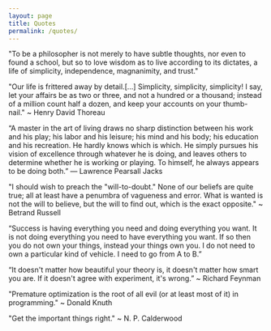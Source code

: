 ```yaml
---
layout: page
title: Quotes
permalink: /quotes/
---
```



"To be a philosopher is not merely to have subtle thoughts, nor even to found a school, but so to love wisdom as to live according to its dictates, a life of simplicity, independence, magnanimity, and trust."

"Our life is frittered away by detail.[...] Simplicity, simplicity, simplicity! I say, let your affairs be as two or three, and not a hundred or a thousand; instead of a million count half a dozen, and keep your accounts on your thumb-nail."  ~ Henry David Thoreau

“A master in the art of living draws no sharp distinction between his work and his play; his labor and his leisure; his mind and his body; his education and his recreation. He hardly knows which is which. He simply pursues his vision of excellence through whatever he is doing, and leaves others to determine whether he is working or playing. To himself, he always appears to be doing both.” — Lawrence Pearsall Jacks

"I should wish to preach the "will-to-doubt." None of our beliefs are quite true; all at least have a penumbra of vagueness and error. What is wanted is not the will to believe, but the will to find out, which is the exact opposite." ~ Betrand Russell

“Success is having everything you need and doing everything you want. It is not doing everything you need to have everything you want. If so then you do not own your things, instead your things own you. I do not need to own a particular kind of vehicle. I need to go from A to B.”

“It doesn't matter how beautiful your theory is, it doesn't matter how smart you are. If it doesn't agree with experiment, it's wrong.” ~ Richard Feynman

"Premature optimization is the root of all evil (or at least most of it) in programming." ~ Donald Knuth

"Get the important things right." ~ N. P. Calderwood
